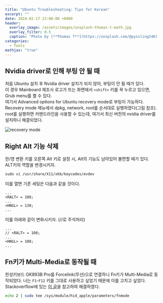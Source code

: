```yaml
---
title: "Ubuntu Troubleshooting: Tips for Korean"
excerpt: ""
date: 2024-02-17 23:00:00 +0900
header:
  overlay_image: /assets/images/unsplash-thomas-t-math.jpg
  overlay_filter: 0.5
  caption: "Photo by [**Thomas T**](https://unsplash.com/@pyssling240) on [**Unsplash**](https://unsplash.com/)"
categories:
  - Tools
mathjax: "true"
---
```


## Nvidia driver로 인해 부팅 안 될 때

처음 Ubuntu 설치 후 Nvidia driver 설치가 되지 않아, 부팅이 안 될 때가 있다.  
이 경우 Mainboard 제조사 로고가 뜨는 화면에서 `<shift>` 키를 꾹 누르고 있으면, Grub menu를 켤 수 있다.  
여기서 Advanced options for Ubuntu  recovery mode로 부팅이 가능하다.  
Recovery mode 메뉴에서 dpkg, network, root를 순서대로 실행하였다(그림 참조).  
root를 실행하면 커맨드라인을 사용할 수 있는데, 여기서 최신 버전의 nvidia driver를 설치하니 해결되었다.  

![recovery mode]({{site.baseurl}}/assets/images/ubuntu-recovery-menu.png)  

## Right Alt 기능 삭제

한/영 변환 키를 오른쪽 Alt 키로 설정 시, Alt의 기능도 남아있어 불편할 때가 있다.  
ALT키의 역할을 변경시키자.

`sudo vi /usr/share/X11/xkb/keycodes/evdev`

이를 열면 기존 세팅은 다음과 같을 것이다.

```text
...
<RALT> = 108;
...
<HNGL> = 130;
...
```

이를 아래와 같이 변화시키자. (//로 주석처리)

```text
...
// <RALT> = 108;
...
<HNGL> = 108;
...
```

## Fn키가 Multi-Media로 동작될 때

한성키보드 GK893B Pro를 Forcelink(무선)으로 연결하니 Fn키가 Multi-Media로 동작되었다. 
나는 `F1`-`F12` 키를 그대로 사용하고 싶었기 때문에 이를 고치고 싶었다. 
Stackoverflow에 있는 [이 글](https://askubuntu.com/questions/818413/how-can-i-toggle-the-fn-function-key)을 참고하여 해결하였다.  

```sh
echo 2 | sudo tee /sys/module/hid_apple/parameters/fnmode
```
